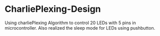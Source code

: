 # CharliePlexing-Design
Using charliePlexing Algorithm to control 20 LEDs with 5 pins in microcontroller.
Also realized the sleep mode for LEDs using pushbutton.

